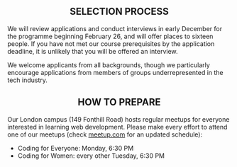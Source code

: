 <h2 align='center'>SELECTION PROCESS</h2>

We will review applications and conduct interviews in early December for the programme beginning February 26, and will offer places to sixteen people. If you have not met our course prerequisites by the application deadline, it is unlikely that you will be offered an interview.

We welcome applicants from all backgrounds, though we particularly encourage applications from members of groups underrepresented in the tech industry.

<h2 align='center'>HOW TO PREPARE</h2>

Our London campus (149 Fonthill Road) hosts regular meetups for everyone interested in learning web development. Please make every effort to attend one of our meetups (check [meetup.com](https://www.meetup.com/founderscoders/) for an updated schedule):

- Coding for Everyone: Monday, 6:30 PM
- Coding for Women: every other Tuesday, 6:30 PM
